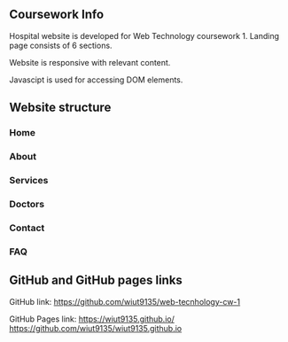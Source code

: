 ## Coursework Info

Hospital website is developed for Web Technology coursework 1. Landing page consists of 6 sections.

Website is responsive with relevant content.

Javascipt is used for accessing DOM elements.

## Website structure

### Home
### About
### Services
### Doctors
### Contact
### FAQ

## GitHub and GitHub pages links

GitHub link: https://github.com/wiut9135/web-tecnhology-cw-1

GitHub Pages link: https://wiut9135.github.io/
    https://github.com/wiut9135/wiut9135.github.io